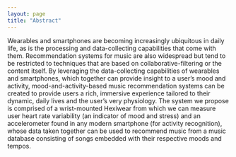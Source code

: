 ```yaml
---
layout: page
title: "Abstract"
---
```


Wearables and smartphones are becoming increasingly ubiquitous in daily life, as is the processing and data-collecting capabilities that come with them. Recommendation systems for music are also widespread but tend to be restricted to techniques that are based on collaborative-filtering or the content itself. By leveraging the data-collecting capabilities of wearables and smartphones, which together can provide insight to a user’s mood and activity, mood-and-activity-based music recommendation systems can be created to provide users a rich, immersive experience tailored to their dynamic, daily lives and the user’s very physiology. The system we propose is comprised of a wrist-mounted Hexiwear from which we can measure user heart rate variability (an indicator of mood and stress) and an accelerometer found in any modern smartphone (for activity recognition), whose data taken together can be used to recommend music from a music database consisting of songs embedded with their respective moods and tempos. 